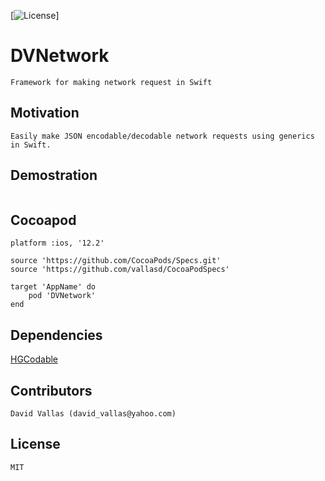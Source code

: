 [![License](https://img.shields.io/cocoapods/l/SwiftyXMLParser.svg?style=flat)]

# DVNetwork

```
Framework for making network request in Swift
```

## Motivation

```
Easily make JSON encodable/decodable network requests using generics in Swift.
```

## Demostration

```swift

```

## Cocoapod

```
platform :ios, '12.2'

source 'https://github.com/CocoaPods/Specs.git'
source 'https://github.com/vallasd/CocoaPodSpecs'

target 'AppName' do
    pod 'DVNetwork'
end
```

## Dependencies

[HGCodable](https://github.com/vallasd/HGCodable) 

## Contributors

```
David Vallas (david_vallas@yahoo.com)
```

## License

```
MIT
```
